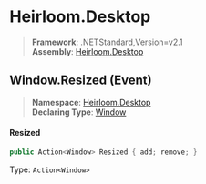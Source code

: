 # Heirloom.Desktop

> **Framework**: .NETStandard,Version=v2.1  
> **Assembly**: [Heirloom.Desktop][0]

## Window.Resized (Event)

> **Namespace**: [Heirloom.Desktop][0]  
> **Declaring Type**: [Window][1]

#### Resized

```cs
public Action<Window> Resized { add; remove; }
```

Type: `Action<Window>`

[0]: ../../../Heirloom.Desktop.md
[1]: ../Window.md
